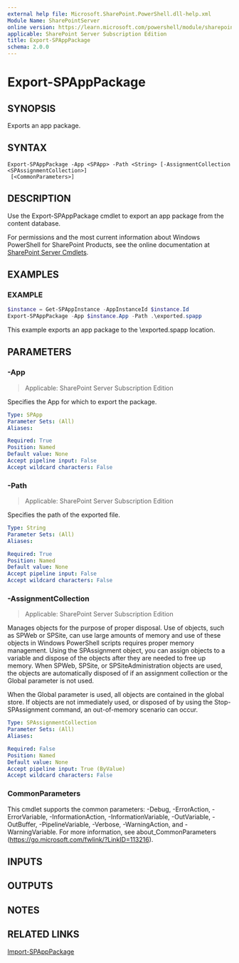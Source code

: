 ```yaml
---
external help file: Microsoft.SharePoint.PowerShell.dll-help.xml
Module Name: SharePointServer
online version: https://learn.microsoft.com/powershell/module/sharepoint-server/export-spapppackage
applicable: SharePoint Server Subscription Edition
title: Export-SPAppPackage
schema: 2.0.0
---
```


# Export-SPAppPackage

## SYNOPSIS

Exports an app package.

## SYNTAX

```
Export-SPAppPackage -App <SPApp> -Path <String> [-AssignmentCollection <SPAssignmentCollection>]
 [<CommonParameters>]
```

## DESCRIPTION
Use the Export-SPAppPackage cmdlet to export an app package from the content database.

For permissions and the most current information about Windows PowerShell for SharePoint Products, see the online documentation at [SharePoint Server Cmdlets](https://learn.microsoft.com/powershell/sharepoint/sharepoint-server/sharepoint-server-cmdlets).

## EXAMPLES

### EXAMPLE
```powershell
$instance = Get-SPAppInstance -AppInstanceId $instance.Id
Export-SPAppPackage -App $instance.App -Path .\exported.spapp
```

This example exports an app package to the \exported.spapp location.

## PARAMETERS

### -App

> Applicable: SharePoint Server Subscription Edition

Specifies the App for which to export the package.

```yaml
Type: SPApp
Parameter Sets: (All)
Aliases:

Required: True
Position: Named
Default value: None
Accept pipeline input: False
Accept wildcard characters: False
```

### -Path

> Applicable: SharePoint Server Subscription Edition

Specifies the path of the exported file.

```yaml
Type: String
Parameter Sets: (All)
Aliases:

Required: True
Position: Named
Default value: None
Accept pipeline input: False
Accept wildcard characters: False
```

### -AssignmentCollection

> Applicable: SharePoint Server Subscription Edition

Manages objects for the purpose of proper disposal.
Use of objects, such as SPWeb or SPSite, can use large amounts of memory and use of these objects in Windows PowerShell scripts requires proper memory management.
Using the SPAssignment object, you can assign objects to a variable and dispose of the objects after they are needed to free up memory.
When SPWeb, SPSite, or SPSiteAdministration objects are used, the objects are automatically disposed of if an assignment collection or the Global parameter is not used.

When the Global parameter is used, all objects are contained in the global store.
If objects are not immediately used, or disposed of by using the Stop-SPAssignment command, an out-of-memory scenario can occur.

```yaml
Type: SPAssignmentCollection
Parameter Sets: (All)
Aliases:

Required: False
Position: Named
Default value: None
Accept pipeline input: True (ByValue)
Accept wildcard characters: False
```

### CommonParameters
This cmdlet supports the common parameters: -Debug, -ErrorAction, -ErrorVariable, -InformationAction, -InformationVariable, -OutVariable, -OutBuffer, -PipelineVariable, -Verbose, -WarningAction, and -WarningVariable. For more information, see about_CommonParameters (https://go.microsoft.com/fwlink/?LinkID=113216).

## INPUTS

## OUTPUTS

## NOTES

## RELATED LINKS

[Import-SPAppPackage](Import-SPAppPackage.md)
